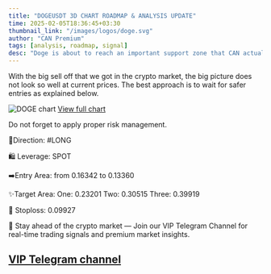 ```yaml
---
title: "DOGEUSDT 3D CHART ROADMAP & ANALYSIS UPDATE"
time: 2025-02-05T18:36:45+03:30
thumbnail_link: "/images/logos/doge.svg"
author: "CAN Premium"
tags: [analysis, roadmap, signal]
desc: "Doge is about to reach an important support zone that CAN actually turn it into a viable coin for investment again.   "
---
```


With the big sell off that we got in the crypto market, the big picture does not look so well at current prices. The best approach is to wait for safer entries as explained below. 

![DOGE chart](https://www.tradingview.com/x/udOWoYNm/)
[View full chart](https://www.tradingview.com/x/udOWoYNm/)

Do not forget to apply proper risk management. 

🔼Direction: #LONG

🛍 Leverage: SPOT 

➡️Entry Area: from 0.16342 to 0.13360 

✨Target Area: 
One: 0.23201
Two: 0.30515
Three: 0.39919

🔴 Stoploss: 0.09927  

🔔 Stay ahead of the crypto market — Join our VIP Telegram Channel for real-time trading signals and premium market insights.

[VIP Telegram channel](https://t.me/+2znhsiCGpI81MzQ0)
---

